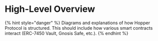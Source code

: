 # High-Level Overview

{% hint style="danger" %}
Diagrams and explanations of how Hopper Protocol is structured. This should include how various smart contracts interact (ERC-7450 Vault, Gnosis Safe, etc.).
{% endhint %}
